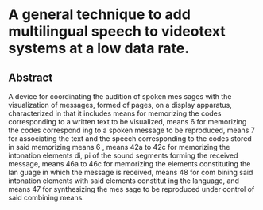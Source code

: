 # A general technique to add multilingual speech to videotext systems at a low data rate.

## Abstract
A device for coordinating the audition of spoken mes sages with the visualization of messages, formed of pages, on a display apparatus, characterized in that it includes means for memorizing the codes corresponding to a written text to be visualized, means 6 for memorizing the codes correspond ing to a spoken message to be reproduced, means 7 for associating the text and the speech corresponding to the codes stored in said memorizing means 6 , means 42a to 42c for memorizing the intonation elements di, pi of the sound segments forming the received message, means 46a to 46c for memorizing the elements constituting the lan guage in which the message is received, means 48 for com bining said intonation elements with said elements constitut ing the language, and means 47 for synthesizing the mes sage to be reproduced under control of said combining means.